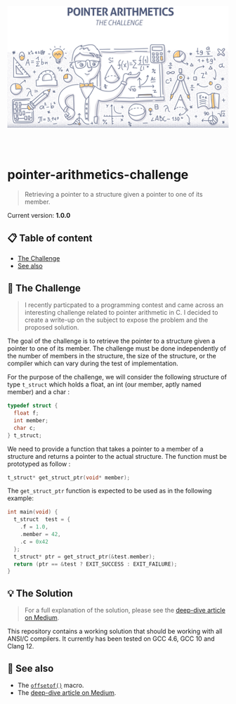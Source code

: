<br /><br /><br />
<p align="center">
  <img width="750" src="assets/arithmetics.jpg" />
</p>
<br /><br />

# pointer-arithmetics-challenge
> Retrieving a pointer to a structure given a pointer to one of its member.

Current version: **1.0.0**

## 📋 Table of content

- [The Challenge](#-the-challenge)
- [See also](#-see-also)

## 🚀 The Challenge

> I recently particpated to a programming contest and came across an interesting challenge related to pointer arithmetic in C. I decided to create a write-up on the subject to expose the problem and the proposed solution.

The goal of the challenge is to retrieve the pointer to a structure given a pointer to one of its member. The challenge must be done independently of the number of members in the structure, the size of the structure, or the compiler which can vary during the test of implementation.

For the purpose of the challenge, we will consider the following structure of type `t_struct` which holds a float, an int (our member, aptly named member) and a char :

```c
typedef struct {
  float f;
  int member;
  char c;
} t_struct;
```

We need to provide a function that takes a pointer to a member of a structure and returns a pointer to the actual structure. The function must be prototyped as follow :

```c
t_struct* get_struct_ptr(void* member);
```

The `get_struct_ptr` function is expected to be used as in the following example:

```c
int main(void) {
  t_struct  test = {
    .f = 1.0,
    .member = 42,
    .c = 0x42
  };
  t_struct* ptr = get_struct_ptr(&test.member);
  return (ptr == &test ? EXIT_SUCCESS : EXIT_FAILURE);
}
```

## 💡 The Solution

> For a full explanation of the solution, please see the [deep-dive article on Medium]().

This repository contains a working solution that should be working with all ANSI/C compilers. It currently has been tested on GCC 4.6, GCC 10 and Clang 12.

## 👀 See also

- The [`offsetof()`](http://en.wikipedia.org/wiki/Offsetof) macro.
- The [deep-dive article on Medium]().
